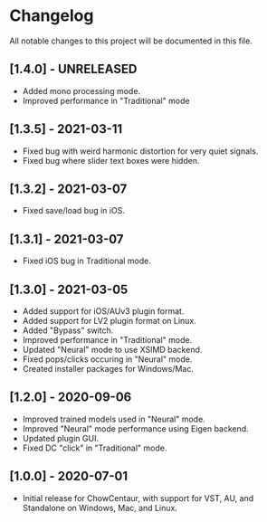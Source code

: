 # Changelog
All notable changes to this project will be documented in
this file.

## [1.4.0] - UNRELEASED
- Added mono processing mode.
- Improved performance in "Traditional" mode

## [1.3.5] - 2021-03-11
- Fixed bug with weird harmonic distortion for very quiet signals.
- Fixed bug where slider text boxes were hidden.

## [1.3.2] - 2021-03-07
- Fixed save/load bug in iOS.

## [1.3.1] - 2021-03-07
- Fixed iOS bug in Traditional mode.

## [1.3.0] - 2021-03-05
- Added support for iOS/AUv3 plugin format.
- Added support for LV2 plugin format on Linux.
- Added "Bypass" switch.
- Improved performance in "Traditional" mode.
- Updated "Neural" mode to use XSIMD backend.
- Fixed pops/clicks occuring in "Neural" mode.
- Created installer packages for Windows/Mac.

## [1.2.0] - 2020-09-06
- Improved trained models used in "Neural" mode.
- Improved "Neural" mode performance using Eigen backend.
- Updated plugin GUI.
- Fixed DC "click" in "Traditional" mode.

## [1.0.0] - 2020-07-01
- Initial release for ChowCentaur, with support for VST, AU,
  and Standalone on Windows, Mac, and Linux.
